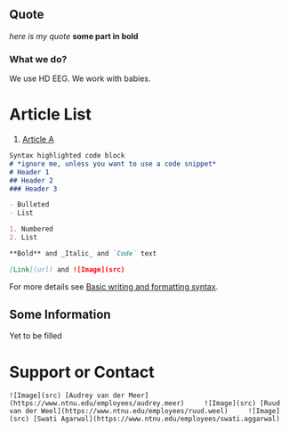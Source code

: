 ## Quote

_here is my quote_ **some part in bold**

### What we do?

We use HD EEG. We work with babies.

# Article List

1. [Article A](https://mahajanab.github.io/NuLab-Website.github.io/article1)


```markdown
Syntax highlighted code block
# *ignore me, unless you want to use a code snippet*
# Header 1
## Header 2
### Header 3

- Bulleted
- List

1. Numbered
2. List

**Bold** and _Italic_ and `Code` text

[Link](url) and ![Image](src)
```

For more details see [Basic writing and formatting syntax](https://docs.github.com/en/github/writing-on-github/getting-started-with-writing-and-formatting-on-github/basic-writing-and-formatting-syntax).

## Some Information

Yet to be filled

# Support or Contact
```
![Image](src) [Audrey van der Meer](https://www.ntnu.edu/employees/audrey.meer)     ![Image](src) [Ruud van der Weel](https://www.ntnu.edu/employees/ruud.weel)     ![Image](src) [Swati Agarwal](https://www.ntnu.edu/employees/swati.aggarwal)
```
